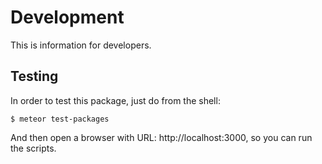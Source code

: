 # Development

This is information for developers.

## Testing

In order to test this package, just do from the shell:

```
$ meteor test-packages
```

And then open a browser with URL: http://localhost:3000, so you can run the
scripts.
